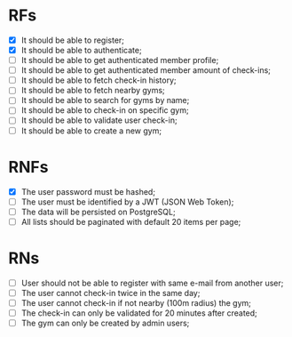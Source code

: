 # RFs

- [x] It should be able to register;
- [x] It should be able to authenticate;
- [ ] It should be able to get authenticated member profile;
- [ ] It should be able to get authenticated member amount of check-ins;
- [ ] It should be able to fetch check-in history;
- [ ] It should be able to fetch nearby gyms;
- [ ] It should be able to search for gyms by name;
- [ ] It should be able to check-in on specific gym;
- [ ] It should be able to validate user check-in;
- [ ] It should be able to create a new gym;

# RNFs

- [x] The user password must be hashed;
- [ ] The user must be identified by a JWT (JSON Web Token);
- [ ] The data will be persisted on PostgreSQL;
- [ ] All lists should be paginated with default 20 items per page;

# RNs

- [ ] User should not be able to register with same e-mail from another user;
- [ ] The user cannot check-in twice in the same day;
- [ ] The user cannot check-in if not nearby (100m radius) the gym;
- [ ] The check-in can only be validated for 20 minutes after created;
- [ ] The gym can only be created by admin users;